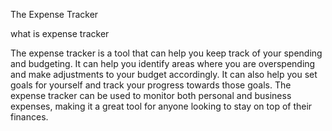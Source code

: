 The Expense Tracker

what is expense tracker

The expense tracker is a tool that can help you keep track of your spending and budgeting. It can help you identify areas where you are overspending and make adjustments to your budget accordingly. It can also help you set goals for yourself and track your progress towards those goals. The expense tracker can be used to monitor both personal and business expenses, making it a great tool for anyone looking to stay on top of their finances.
